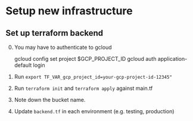 # Setup new infrastructure

## Set up terraform backend

0. You may have to authenticate to gcloud

   gcloud config set project $GCP_PROJECT_ID
   gcloud auth application-default login

1. Run `export TF_VAR_gcp_project_id=your-gcp-project-id-12345"`
2. Run `terraform init` and `terraform apply` against main.tf
3. Note down the bucket name.
4. Update `backend.tf` in each environment (e.g. testing, production)
